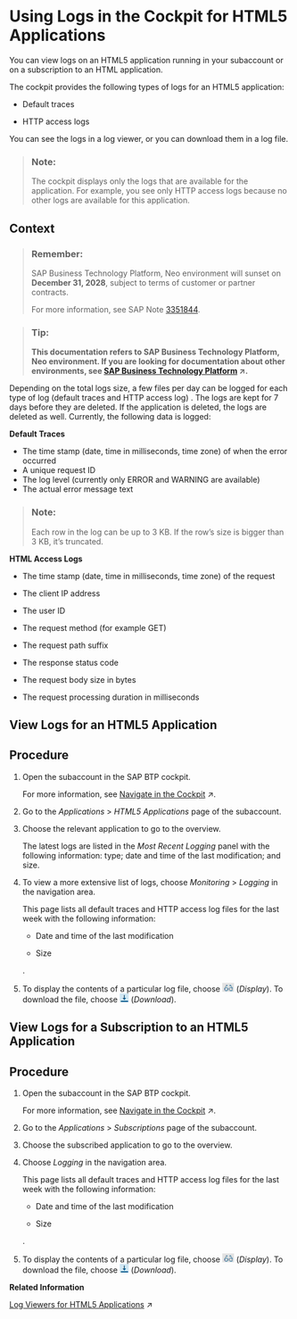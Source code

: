 <!-- loio9f358860642c4ed283cd889a5bc42461 -->

# Using Logs in the Cockpit for HTML5 Applications

You can view logs on an HTML5 application running in your subaccount or on a subscription to an HTML application.

The cockpit provides the following types of logs for an HTML5 application:

-   Default traces

-   HTTP access logs


You can see the logs in a log viewer, or you can download them in a log file.

> ### Note:  
> The cockpit displays only the logs that are available for the application. For example, you see only HTTP access logs because no other logs are available for this application.



## Context

> ### Remember:  
> SAP Business Technology Platform, Neo environment will sunset on **December 31, 2028**, subject to terms of customer or partner contracts.
> 
> For more information, see SAP Note [3351844](https://launchpad.support.sap.com/#/notes/3351844).

> ### Tip:  
> **This documentation refers to SAP Business Technology Platform, Neo environment. If you are looking for documentation about other environments, see [SAP Business Technology Platform](https://help.sap.com/viewer/65de2977205c403bbc107264b8eccf4b/Cloud/en-US/6a2c1ab5a31b4ed9a2ce17a5329e1dd8.html "SAP Business Technology Platform (SAP BTP) is an integrated offering comprised of four technology portfolios: database and data management, application development and integration, analytics, and intelligent technologies. The platform offers users the ability to turn data into business value, compose end-to-end business processes, and build and extend SAP applications quickly.") :arrow_upper_right:.**

Depending on the total logs size, a few files per day can be logged for each type of log \(default traces and HTTP access log\) . The logs are kept for 7 days before they are deleted. If the application is deleted, the logs are deleted as well. Currently, the following data is logged:

**Default Traces**

-   The time stamp \(date, time in milliseconds, time zone\) of when the error occurred
-   A unique request ID
-   The log level \(currently only ERROR and WARNING are available\)
-   The actual error message text

> ### Note:  
> Each row in the log can be up to 3 KB. If the row’s size is bigger than 3 KB, it’s truncated.

**HTML Access Logs**

-   The time stamp \(date, time in milliseconds, time zone\) of the request

-   The client IP address

-   The user ID

-   The request method \(for example GET\)

-   The request path suffix

-   The response status code

-   The request body size in bytes

-   The request processing duration in milliseconds


<a name="task_rnm_rbh_gn"/>

<!-- task\_rnm\_rbh\_gn -->

## View Logs for an HTML5 Application



<a name="task_rnm_rbh_gn__steps_gyj_wbh_gn"/>

## Procedure

1.  Open the subaccount in the SAP BTP cockpit.

    For more information, see [Navigate in the Cockpit](https://help.sap.com/viewer/65de2977205c403bbc107264b8eccf4b/Cloud/en-US/0874895f1f78459f9517da55a11ffebd.html "Learn how to navigate to your global accounts and subaccounts in the SAP BTP cockpit.") :arrow_upper_right:.

2.  Go to the *Applications* \> *HTML5 Applications* page of the subaccount.

3.  Choose the relevant application to go to the overview.

    The latest logs are listed in the *Most Recent Logging* panel with the following information: type; date and time of the last modification; and size.

4.  To view a more extensive list of logs, choose *Monitoring* \> *Logging* in the navigation area.

    This page lists all default traces and HTTP access log files for the last week with the following information:

    -   Date and time of the last modification

    -   Size


    .

5.  To display the contents of a particular log file, choose ![](images/Display_HTML5_Log_Icon_8241912.png) \(*Display*\). To download the file, choose ![](images/Download_HTML5_Log_Icon_1835bb5.png) \(*Download*\).


<a name="task_aj2_pdc_cqb"/>

<!-- task\_aj2\_pdc\_cqb -->

## View Logs for a Subscription to an HTML5 Application



<a name="task_aj2_pdc_cqb__steps_vrl_rdc_cqb"/>

## Procedure

1.  Open the subaccount in the SAP BTP cockpit.

    For more information, see [Navigate in the Cockpit](https://help.sap.com/viewer/65de2977205c403bbc107264b8eccf4b/Cloud/en-US/0874895f1f78459f9517da55a11ffebd.html "Learn how to navigate to your global accounts and subaccounts in the SAP BTP cockpit.") :arrow_upper_right:.

2.  Go to the *Applications* \> *Subscriptions* page of the subaccount.

3.  Choose the subscribed application to go to the overview.

4.  Choose *Logging* in the navigation area.

    This page lists all default traces and HTTP access log files for the last week with the following information:

    -   Date and time of the last modification

    -   Size


    .

5.  To display the contents of a particular log file, choose ![](images/Display_HTML5_Log_Icon_8241912.png) \(*Display*\). To download the file, choose ![](images/Download_HTML5_Log_Icon_1835bb5.png) \(*Download*\).


**Related Information**  


[Log Viewers for HTML5 Applications](https://help.sap.com/viewer/f88a032109f0429caea276fc6e3a95f9/Cloud/en-US/8a2bef5ed305481c9640b4cda3613293.html "The SAP BTP cockpit provides dedicated log viewers for showing default traces and HTTP access logs.") :arrow_upper_right:

